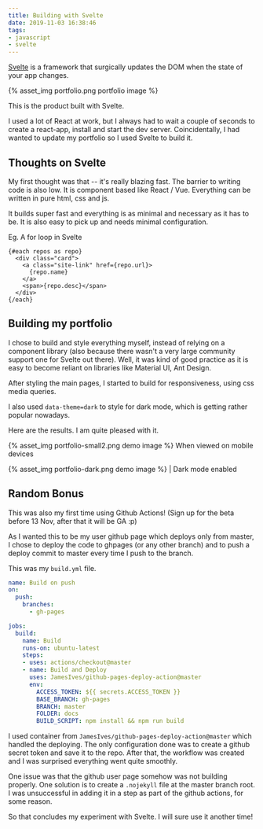```yaml
---
title: Building with Svelte
date: 2019-11-03 16:38:46
tags:
- javascript
- svelte
---
```


[Svelte](https://svelte.dev/) is a framework that surgically updates the DOM when the state of your app changes.<!-- more -->

{% asset_img portfolio.png portfolio image %}

This is the product built with Svelte.

I used a lot of React at work, but I always had to wait a couple of seconds to create a react-app, install and start the dev server. Coincidentally, I had wanted to update my portfolio so I used Svelte to build it. 

## Thoughts on Svelte

My first thought was that -- it's really blazing fast. The barrier to writing code is also low. It is component based like React / Vue. Everything can be written in pure html, css and js.

It builds super fast and everything is as minimal and necessary as it has to be. It is also easy to pick up and needs minimal configuration.

Eg. A for loop in Svelte
```
{#each repos as repo}
  <div class="card">
    <a class="site-link" href={repo.url}>
      {repo.name}
    </a>
    <span>{repo.desc}</span>
  </div>
{/each}
```

## Building my portfolio
I chose to build and style everything myself, instead of relying on a component library (also because there wasn't a very large community support one for Svelte out there). Well, it was kind of good practice as it is easy to become reliant on libraries like Material UI, Ant Design.

After styling the main pages, I started to build for responsiveness, using css media queries.

I also used `data-theme=dark` to style for dark mode, which is getting rather popular nowadays.

Here are the results. I am quite pleased with it. 

{% asset_img portfolio-small2.png demo image %}
When viewed on mobile devices

{% asset_img portfolio-dark.png demo image %}
| Dark mode enabled

## Random Bonus

This was also my first time using Github Actions! (Sign up for the beta before 13 Nov, after that it will be GA :p)

As I wanted this to be my user github page which deploys only from master, I chose to deploy the code to ghpages (or any other branch) and to push a deploy commit to master every time I push to the branch.

This was my `build.yml` file.

```yml
name: Build on push
on:
  push:
    branches:
      - gh-pages

jobs:
  build:
    name: Build
    runs-on: ubuntu-latest
    steps:
    - uses: actions/checkout@master
    - name: Build and Deploy
      uses: JamesIves/github-pages-deploy-action@master
      env:
        ACCESS_TOKEN: ${{ secrets.ACCESS_TOKEN }}
        BASE_BRANCH: gh-pages
        BRANCH: master
        FOLDER: docs
        BUILD_SCRIPT: npm install && npm run build
```

I used container from `JamesIves/github-pages-deploy-action@master` which handled the deploying. The only configuration done was to create a github secret token and save it to the repo. After that, the workflow was created and I was surprised everything went quite smoothly.

One issue was that the github user page somehow was not building properly. One solution is to create a `.nojekyll` file at the master branch root. I was unsuccessful in adding it in a step as part of the github actions, for some reason.


So that concludes my experiment with Svelte. I will sure use it another time! 